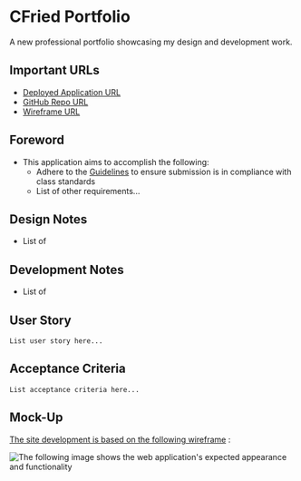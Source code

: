 # CFried Portfolio
A new professional portfolio showcasing my design and development work.

## Important URLs

* [Deployed Application URL](https://candracodes.github.io/cfried-portfolio/) 
* [GitHub Repo URL](https://github.com/candracodes/cfried-portfolio)
* [Wireframe URL](https://4mxrwt.axshare.com)

## Foreword

* This application aims to accomplish the following:
    * Adhere to the [Guidelines](./assets/guide/README.md) to ensure submission is in compliance with class standards
    * List of other requirements...

## Design Notes

* List of

## Development Notes

* List of

## User Story

```
List user story here...
```

## Acceptance Criteria

```
List acceptance criteria here...
```

## Mock-Up

[The site development is based on the following wireframe](#) :

![The following image shows the web application's expected appearance and functionality](./assets/guide/Assets/02-advanced-css-homework-demo.gif)